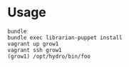 # Usage

    bundle
    bundle exec librarian-puppet install
    vagrant up grow1
    vagrant ssh grow1
    (grow1) /opt/hydro/bin/foo
